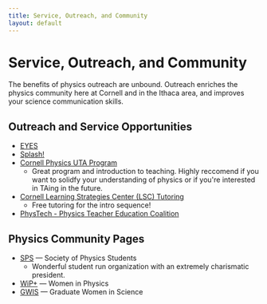 ```yaml
---
title: Service, Outreach, and Community
layout: default
---
```

<link rel="stylesheet" href="/main.css">

# Service, Outreach, and Community

The benefits of physics outreach are unbound. Outreach enriches the physics community here at Cornell and in the Ithaca area, and improves your science communication skills.
## Outreach and Service Opportunities

- [EYES](https://sites.google.com/site/cornelleyes/)
- [Splash!](https://cornell.learningu.org)
- [Cornell Physics UTA Program](https://physics.cornell.edu/undergraduate-teaching-assistant-program)   
  - Great program and introduction to teaching. Highly reccomend if you want to solidfy your understanding of physics or if you're interested in TAing in the future.
- [Cornell Learning Strategies Center (LSC) Tutoring](https://lsc.cornell.edu)
  - Free tutoring for the intro sequence!
- [PhysTech - Physics Teacher Education Coalition](http://phystec.physics.cornell.edu)

## Physics Community Pages

- [SPS](https://www.spscornell.org) — Society of Physics Students
  - Wonderful student run organization with an extremely charismatic president. 
- [WiP+](https://physics.cornell.edu/women-in-physics) — Women in Physics
- [GWIS](https://gwiscornell.wordpress.com) — Graduate Women in Science
